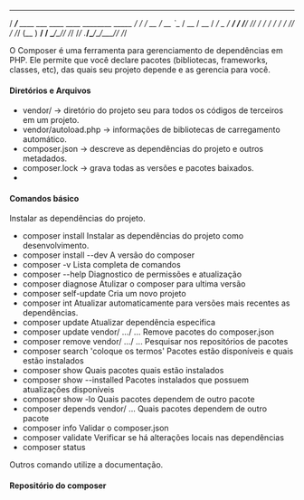 ______
/ ____/___  ____ ___  ____  ____  ________  _____
/ /   / __ \/ __ `__ \/ __ \/ __ \/ ___/ _ \/ ___/
/ /___/ /_/ / / / / / / /_/ / /_/ (__  )  __/ /
\____/\____/_/ /_/ /_/ .___/\____/____/\___/_/
/_/


O Composer é uma ferramenta para gerenciamento de dependências em PHP. Ele permite que você declare pacotes (bibliotecas, frameworks, classes, etc), das quais seu projeto depende e as gerencia para você.


#### Diretórios e Arquivos

* vendor/ -> diretório do projeto seu para todos os códigos de terceiros em um projeto.
* vendor/autoload.php -> informações de bibliotecas de carregamento automático. 
* composer.json -> descreve as dependências do projeto e outros metadados.
* composer.lock -> grava todas as versões e pacotes baixados.
* 



#### Comandos básico

Instalar as dependências do projeto.
* composer install
Instalar as dependências do projeto como desenvolvimento.
* composer install --dev
A versão do composer
* composer -v
Lista completa de comandos
* composer --help
Diagnostico de permissões e atualização
* composer diagnose
Atulizar o composer para ultima versão
* composer self-update
Cria um novo projeto
* composer int
Atualizar automaticamente para versões mais recentes as dependências. 
* composer update
Atualizar dependência especifica 
* composer update vendor/ .../  ...
Remove pacotes do composer.json 
* composer remove vendor/ .../  ...
Pesquisar nos repositórios de pacotes 
* composer search 'coloque os termos'
Pacotes estão disponíveis e quais estão instalados
* composer show
Quais pacotes quais estão instalados
* composer show --installed
Pacotes instalados que possuem atualizações disponíveis
* composer show -lo
Quais pacotes dependem de outro pacote
* composer depends vendor/ ...
Quais pacotes dependem de outro pacote
* composer info
Validar o composer.json
* composer validate
Verificar se há alterações locais nas dependências 
* composer status




Outros comando utilize a documentação.


#### Repositório do composer
